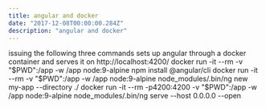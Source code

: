 ```yaml
---
title: angular and docker
date: "2017-12-08T00:00:00.284Z"
description: "angular and docker"
---
```

issuing the following three commands sets up angular through a docker container and serves it on http://localhost:4200/
docker run -it --rm -v "$PWD":/app -w /app node:9-alpine npm install @angular/cli
docker run -it --rm -v "$PWD":/app -w /app node:9-alpine node_modules/.bin/ng new my-app --directory ./
docker run -it --rm -p4200:4200 -v "$PWD":/app -w /app node:9-alpine node_modules/.bin/ng serve --host 0.0.0.0 --open
